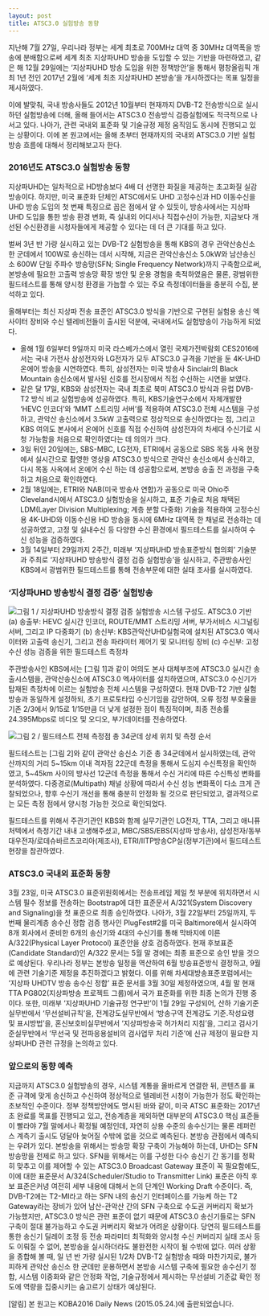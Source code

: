 ```yaml
---
layout: post
title: ATSC3.0 실험방송 동향
---
```


지난해 7월 27일, 우리나라 정부는 세계 최초로 700MHz 대역 중 30MHz 대역폭을 방송에 분배함으로써 세계 최초 지상파UHD 방송을 도입할 수 있는 기반을 마련하였고, 같은 해 12월 29일에는 ‘지상파UHD 방송 도입을 위한 정책방안’을 통해서 평창올림픽 개최 1년 전인 2017년 2월에 ‘세계 최초 지상파UHD 본방송’을 개시하겠다는 목표 일정을 제시하였다.

이에 발맞춰, 국내 방송사들도 2012년 10월부터 현재까지 DVB-T2 전송방식으로 실시하던 실험방송에 더해, 올해 들어서는 ATSC3.0 전송방식 검증실험에도 적극적으로 나서고 있다. 나아가, 관련 국내외 표준화 및 기술규정 제정 움직임도 동시에 진행되고 있는 상황이다. 이에 본 원고에서는 올해 초부터 현재까지의 국내외 ATSC3.0 기반 실험방송 흐름에 대해서 정리해보고자 한다.

### 2016년도 ATSC3.0 실험방송 동향

지상파UHD는 일차적으로 HD방송보다 4배 더 선명한 화질을 제공하는 초고화질 실감방송이다. 하지만, 미국 표준화 단체인 ATSC에서도 UHD 고정수신과 HD 이동수신을 UHD 방송 도입의 첫 번째 특징으로 꼽은 점에서 알 수 있듯이, 방송사에서는 지상파UHD 도입을 통한 방송 환경 변화, 즉 실내외 어디서나 직접수신이 가능한, 지금보다 개선된 수신환경을 시청자들에게 제공할 수 있다는 데 더 큰 기대를 하고 있다. 

벌써 3년 반 가량 실시하고 있는 DVB-T2 실험방송을 통해 KBS의 경우 관악산송신소 한 군데에서 100W로 송신하는 데서 시작해, 지금은 관악산송신소 5.0kW와 남산송신소 600W 단일 주파수 방송망(SFN; Single Frequency Network)까지 구축함으로써, 본방송에 필요한 고출력 방송망 확장 방안 및 운용 경험을 축적하였음은 물론, 광범위한 필드테스트를 통해 양시청 환경을 가늠할 수 있는 주요 측정데이터들을 충분히 수집, 분석하고 있다.

올해부터는 최신 지상파 전송 표준인 ATSC3.0 방식을 기반으로 구현된 실험용 송신 엑사이터 장비와 수신 텔레비전들이 출시된 덕분에, 국내에서도 실험방송이 가능하게 되었다.
* 올해 1월 6일부터 9일까지 미국 라스베가스에서 열린 국제가전박람회 CES2016에서는 국내 가전사 삼성전자와 LG전자가 모두 ATSC3.0 규격을 기반을 둔 4K-UHD 온에어 방송을 시연하였다. 특히, 삼성전자는 미국 방송사 Sinclair의 Black Mountain 송신소에서 발사된 신호를 전시장에서 직접 수신하는 시연을 보였다. 
* 같은 달 17일, KBS와 삼성전자는 국내 최초로 북미 ATSC3.0 방식과 유럽 DVB-T2 방식 비교 실험방송에 성공하였다. 특히, KBS기술연구소에서 자체개발한 ‘HEVC 인코더’와 ‘MMT 스트리밍 서버’를 적용하여 ATSC3.0 전체 시스템을 구성하고, 관악산 송신소에서 3.5kW 고출력으로 정상적으로 송신하였다는 점, 그리고 KBS 여의도 본사에서 온에어 신호를 직접 수신하여 삼성전자의 차세대 수신기로 시청 가능함을 처음으로 확인하였다는 데 의의가 크다. 
* 3일 뒤인 20일에는, SBS-MBC, LG전자, ETRI에서 공동으로 SBS 목동 사옥 현장에서 실시간으로 촬영한 영상을 ATSC3.0 방식으로 관악산 송신소에서 송신하고, 다시 목동 사옥에서 온에어 수신 하는 데 성공함으로써, 본방송 송출 전 과정을 구축하고 처음으로 확인하였다. 
* 2월 18일에는, ETRI와 NAB(미국 방송사 연합)가 공동으로 미국 Ohio주 Cleveland시에서 ATSC3.0 실험방송을 실시하고, 표준 기술로 처음 채택된 LDM(Layer Division Multiplexing; 계층 분할 다중화) 기술을 적용하여 고정수신용 4K-UHD와 이동수신용 HD 방송을 동시에 6MHz 대역폭 한 채널로 전송하는 데 성공하였고, 고정 및 실내수신 등 다양한 수신 환경에서 필드테스트를 실시하여 수신 성능을 검증하였다.
* 3월 14일부터 29일까지 2주간, 미래부 ‘지상파UHD 방송표준방식 협의회’ 기술분과 주최로 ‘지상파UHD 방송방식 결정 검증 실험방송’을 실시하고, 주관방송사인 KBS에서 광범위한 필드테스트를 통해 전송부문에 대한 실태 조사를 실시하였다.

### ‘지상파UHD 방송방식 결정 검증’ 실험방송

![그림 1 / 지상파UHD 방송방식 결정 검증 실험방송 시스템 구성도. ATSC3.0 기반 (a) 송출부: HEVC 실시간 인코더, ROUTE/MMT 스트리밍 서버, 부가서비스 시그널링 서버, 그리고 IP 다중화기 (b) 송신부: KBS관악산UHD실험국에 설치된 ATSC3.0 엑사이터와 고출력 송신기, 그리고 전송 파라미터 제어기 및 모니터링 장비 (c) 수신부: 고정 수신 성능 검증을 위한 필드테스트 측정차](url)

주관방송사인 KBS에서는 [그림 1]과 같이 여의도 본사 대체부조에 ATSC3.0 실시간 송출시스템을, 관악산송신소에 ATSC3.0 엑사이터를 설치하였으며, ATSC3.0 수신기가 탑재된 측정차에 이르는 실험방송 전체 시스템을 구성하였다. 현재 DVB-T2 기반 실험방송과 동일하게 설정하되, 초기 프로토타입 수신기임을 감안하여, 오류 정정 부호율을 기존 2/3에서 9/15로 1/15만큼 더 낮게 설정한 점이 특징적이며, 최종 전송률 24.395Mbps로 비디오 및 오디오, 부가데이터를 전송하였다.

![그림 2 / 필드테스트 전체 측정점 총 34군데 상세 위치 및 측정 순서](url)

필드테스트는 [그림 2]와 같이 관악산 송신소 기준 총 34군데에서 실시하였는데, 관악산까지의 거리 5~15km 이내 격자점 22군데 측정을 통해서 도심지 수신특정을 확인하였고, 5~45km 사이의 방사선 12군데 측정을 통해서 수신 거리에 따른 수신특성 변화를 분석하였다. 다중경로(Multipath) 채널 상황에 따라서 수신 성능 변화폭이 다소 크게 관찰되었으나, 향후 수신기 개선을 통해 충분히 안정화 될 것으로 판단되었고, 결과적으로는 모든 측정 점에서 양시청 가능한 것으로 확인되었다. 

필드테스트를 위해서 주관기관인 KBS와 함께 실무기관인 LG전자, TTA, 그리고 애니퓨처텍에서 측정기간 내내 고생해주셨고, MBC/SBS/EBS(지상파 방송사), 삼성전자/동부대우전자/로데슈바르츠코리아(제조사), ETRI/IITP방송CP실(정부기관)에서 필드테스트 현장을 참관하였다. 

### ATSC3.0 국내외 표준화 동향

3월 23일, 미국 ATSC3.0 표준위원회에서는 전송프레임 제일 첫 부분에 위치하면서 시스템 필수 정보를 전송하는 Bootstrap에 대한 표준문서 A/321(System Discovery and Signaling)을 첫 표준으로 최종 승인하였다. 나아가, 3월 22일부터 25일까지, 두 번째 물리계층 송수신 정합 검증 행사인 PlugFest#2를 미국 Baltimore에서 실시하여 8개 회사에서 준비한 6개의 송신기와 4대의 수신기를 통해 막바지에 이른 A/322(Physical Layer Protocol) 표준안을 상호 검증하였다. 현재 후보표준(Candidate Standard)인 A/322 문서는 5월 말 경에는 최종 표준으로 승인 받을 것으로 예상된다.
우리나라 정부는 본방송 일정을 역산하여 6월 방송표준방식 결정하고, 9월에 관련 기술기준 제정을 추진하겠다고 밝혔다. 이를 위해 차세대방송표준포럼에서는 ‘지상파 UHDTV 방송 송수신 정합’ 표준 문서를 3월 30일 제정하였으며, 4월 말 현재 TTA PG802(지상파방송 프로젝트 그룹)에서 국가 표준화를 위한 최종 논의가 진행 중이다. 또한, 미래부 ‘지상파UHD 기술규정 연구반’이 1월 29일 구성되어, 산하 기술기준실무반에서 ‘무선설비규칙’을, 전계강도실무반에서 ‘방송구역 전계강도 기준․작성요령 및 표시방법’을, 혼신보호비실무반에서 ‘지상파방송국 허가처리 지침’을, 그리고 검사기준실무반에서 ‘무선국 및 전파응용설비의 검사업무 처리 기준’에 신규 제정이 필요한 지상파UHD 관련 규정을 논의하고 있다.

### 앞으로의 동향 예측

지금까지 ATSC3.0 실험방송의 경우, 시스템 계통을 올바르게 연결한 뒤, 콘텐츠를 표준 규격에 맞게 송신하고 수신하여 정상적으로 텔레비전 시청이 가능한가 정도 확인하는 초보적인 수준이다. 정부 정책방안에도 명시된 바와 같이, 미국 ATSC 표준화는 2017년 초 완료를 목표를 진행되고 있고, 전송계층을 제외하면 대부분의 ATSC3.0 핵심 표준들이 빨라야 7월 말에서나 확정될 예정인데, 자연히 상용 수준의 송수신기는 물론 레퍼런스 계측기 출시도 덩달아 늦어질 수밖에 없을 것으로 예측된다.
본방송 관점에서 예측되는 우려가 있다. 본방송을 위해서는 방송망 확장 구축이 가능해야 하는데, UHD는 SFN 방송망을 전제로 하고 있다. SFN을 위해서는 이를 구성한 다수 송신기 간 동기를 정확히 맞추고 이를 제어할 수 있는 ATSC3.0 Broadcast Gateway 표준이 꼭 필요함에도, 이에 대한 표준문서 A/324(Scheduler/Studio to Transmitter Link) 표준은 아직 후보 표준은커녕 여전히 세부 내용에 대해서 논의 단계인 Working Draft 수준이다. 즉, DVB-T2에는 T2-MI라고 하는 SFN 내의 송신기 인터페이스를 가능케 하는 T2 Gateway라는 장비가 있어 남산-관악산 간의 SFN 구축으로 수도권 커버리지 확보가 가능했지만, ATSC3.0 방식은 관련 표준이 없기 때문에 ATSC3.0 송신기들로는 SFN 구축이 절대 불가능하고 수도권 커버리지 확보가 어려운 상황이다. 당연히 필드테스트를 통한 송신기 딜레이 조정 등 전송 파라미터 최적화와 양시청 수신 커버리지 실태 조사 등도 이뤄질 수 없어, 본방송을 실시하더라도 불완전한 시작이 될 수밖에 없다.
여러 상황을 종합해 볼 때, 일 년 반 가량 실시된 1/2차 DVB-T2 실험방송 때와 마찬가지로, 불가피하게 관악산 송신소 한 군데만 운용하면서 본방송 시스템 구축에 필요한 송수신기 정합, 시스템 이중화와 같은 안정화 작업, 기술규정에서 제시하는 무선설비 기준값 확인 정도에 역량을 집중시키는 숨고르기 상태가 예상된다.


[알림] 본 원고는 KOBA2016 Daily News (2015.05.24.)에 출판되었습니다.
